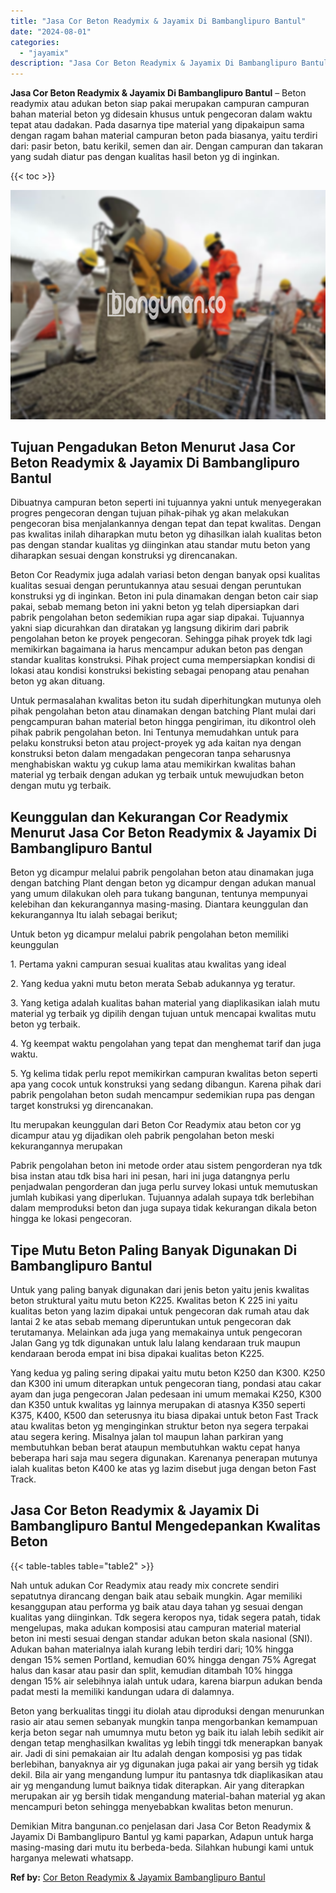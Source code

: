 ```yaml
---
title: "Jasa Cor Beton Readymix & Jayamix Di Bambanglipuro Bantul"
date: "2024-08-01"
categories: 
  - "jayamix"
description: "Jasa Cor Beton Readymix & Jayamix Di Bambanglipuro Bantul. Demikian Mitra bangunan.co penjelasan dari Jasa Cor Beton Readymix & Jayamix Di Bambanglipuro Bant..."
---
```


**Jasa Cor Beton Readymix & Jayamix Di Bambanglipuro Bantul** – Beton readymix atau adukan beton siap pakai merupakan campuran campuran bahan material beton yg didesain khusus untuk pengecoran dalam waktu tepat atau dadakan. Pada dasarnya tipe material yang dipakaipun sama dengan ragam bahan material campuran beton pada biasanya, yaitu terdiri dari: pasir beton, batu kerikil, semen dan air. Dengan campuran dan takaran yang sudah diatur pas dengan kualitas hasil beton yg di inginkan.

{{< toc >}}

![Jasa Cor Beton Readymix & Jayamix Di Bambanglipuro Bantul](/images/jasa-cor-readymix-30.png)

## Tujuan Pengadukan Beton Menurut Jasa Cor Beton Readymix & Jayamix Di Bambanglipuro Bantul

Dibuatnya campuran beton seperti ini tujuannya yakni untuk menyegerakan progres pengecoran dengan tujuan pihak-pihak yg akan melakukan pengecoran bisa menjalankannya dengan tepat dan tepat kwalitas. Dengan pas kwalitas inilah diharapkan mutu beton yg dihasilkan ialah kualitas beton pas dengan standar kualitas yg diinginkan atau standar mutu beton yang diharapkan sesuai dengan konstruksi yg direncanakan.

Beton Cor Readymix juga adalah variasi beton dengan banyak opsi kualitas kualitas sesuai dengan peruntukannya atau sesuai dengan peruntukan konstruksi yg di inginkan. Beton ini pula dinamakan dengan beton cair siap pakai, sebab memang beton ini yakni beton yg telah dipersiapkan dari pabrik pengolahan beton sedemikian rupa agar siap dipakai. Tujuannya yakni siap dicurahkan dan diratakan yg langsung dikirim dari pabrik pengolahan beton ke proyek pengecoran. Sehingga pihak proyek tdk lagi memikirkan bagaimana ia harus mencampur adukan beton pas dengan standar kualitas konstruksi. Pihak project cuma mempersiapkan kondisi di lokasi atau kondisi konstruksi bekisting sebagai penopang atau penahan beton yg akan dituang.

Untuk permasalahan kwalitas beton itu sudah diperhitungkan mutunya oleh pihak pengolahan beton atau dinamakan dengan batching Plant mulai dari pengcampuran bahan material beton hingga pengiriman, itu dikontrol oleh pihak pabrik pengolahan beton. Ini Tentunya memudahkan untuk para pelaku konstruksi beton atau project-proyek yg ada kaitan nya dengan konstruksi beton dalam mengadakan pengecoran tanpa seharusnya menghabiskan waktu yg cukup lama atau memikirkan kwalitas bahan material yg terbaik dengan adukan yg terbaik untuk mewujudkan beton dengan mutu yg terbaik.

## Keunggulan dan Kekurangan Cor Readymix Menurut Jasa Cor Beton Readymix & Jayamix Di Bambanglipuro Bantul

Beton yg dicampur melalui pabrik pengolahan beton atau dinamakan juga dengan batching Plant dengan beton yg dicampur dengan adukan manual yang umum dilakukan oleh para tukang bangunan, tentunya mempunyai kelebihan dan kekurangannya masing-masing. Diantara keunggulan dan kekurangannya Itu ialah sebagai berikut;

Untuk beton yg dicampur melalui pabrik pengolahan beton memiliki keunggulan

1\. Pertama yakni campuran sesuai kualitas atau kwalitas yang ideal

2\. Yang kedua yakni mutu beton merata Sebab adukannya yg teratur.

3\. Yang ketiga adalah kualitas bahan material yang diaplikasikan ialah mutu material yg terbaik yg dipilih dengan tujuan untuk mencapai kwalitas mutu beton yg terbaik.

4\. Yg keempat waktu pengolahan yang tepat dan menghemat tarif dan juga waktu.

5\. Yg kelima tidak perlu repot memikirkan campuran kwalitas beton seperti apa yang cocok untuk konstruksi yang sedang dibangun. Karena pihak dari pabrik pengolahan beton sudah mencampur sedemikian rupa pas dengan target konstruksi yg direncanakan.

Itu merupakan keunggulan dari Beton Cor Readymix atau beton cor yg dicampur atau yg dijadikan oleh pabrik pengolahan beton meski kekurangannya merupakan

Pabrik pengolahan beton ini metode order atau sistem pengorderan nya tdk bisa instan atau tdk bisa hari ini pesan, hari ini juga datangnya perlu penjadwalan pengorderan dan juga perlu survey lokasi untuk memutuskan jumlah kubikasi yang diperlukan. Tujuannya adalah supaya tdk berlebihan dalam memproduksi beton dan juga supaya tidak kekurangan dikala beton hingga ke lokasi pengecoran.

## Tipe Mutu Beton Paling Banyak Digunakan Di Bambanglipuro Bantul

Untuk yang paling banyak digunakan dari jenis beton yaitu jenis kwalitas beton struktural yaitu mutu beton K225. Kwalitas beton K 225 ini yaitu kualitas beton yang lazim dipakai untuk pengecoran dak rumah atau dak lantai 2 ke atas sebab memang diperuntukan untuk pengecoran dak terutamanya. Melainkan ada juga yang memakainya untuk pengecoran Jalan Gang yg tdk digunakan untuk lalu lalang kendaraan truk maupun kendaraan beroda empat ini bisa dipakai kualitas beton K225.

Yang kedua yg paling sering dipakai yaitu mutu beton K250 dan K300. K250 dan K300 ini umum diterapkan untuk pengecoran tiang, pondasi atau cakar ayam dan juga pengecoran Jalan pedesaan ini umum memakai K250, K300 dan K350 untuk kwalitas yg lainnya merupakan di atasnya K350 seperti K375, K400, K500 dan seterusnya itu biasa dipakai untuk beton Fast Track atau kwalitas beton yg menginginkan struktur beton nya segera terpakai atau segera kering. Misalnya jalan tol maupun lahan parkiran yang membutuhkan beban berat ataupun membutuhkan waktu cepat hanya beberapa hari saja mau segera digunakan. Karenanya penerapan mutunya ialah kualitas beton K400 ke atas yg lazim disebut juga dengan beton Fast Track.

## Jasa Cor Beton Readymix & Jayamix Di Bambanglipuro Bantul Mengedepankan Kwalitas Beton

{{< table-tables table="table2" >}}

Nah untuk adukan Cor Readymix atau ready mix concrete sendiri sepatutnya dirancang dengan baik atau sebaik mungkin. Agar memiliki kesanggupan atau performa yg baik atau daya tahan yg sesuai dengan kualitas yang diinginkan. Tdk segera keropos nya, tidak segera patah, tidak mengelupas, maka adukan komposisi atau campuran material material beton ini mesti sesuai dengan standar adukan beton skala nasional (SNI). Adukan bahan materialnya ialah kurang lebih terdiri dari; 10% hingga dengan 15% semen Portland, kemudian 60% hingga dengan 75% Agregat halus dan kasar atau pasir dan split, kemudian ditambah 10% hingga dengan 15% air selebihnya ialah untuk udara, karena biarpun adukan benda padat mesti Ia memiliki kandungan udara di dalamnya.

Beton yang berkualitas tinggi itu diolah atau diproduksi dengan menurunkan rasio air atau semen sebanyak mungkin tanpa mengorbankan kemampuan kerja beton segar nah umumnya mutu beton yg baik itu ialah lebih sedikit air dengan tetap menghasilkan kwalitas yg lebih tinggi tdk menerapkan banyak air. Jadi di sini pemakaian air Itu adalah dengan komposisi yg pas tidak berlebihan, banyaknya air yg digunakan juga pakai air yang bersih yg tidak dekil. Bila air yang mengandung lumpur itu pantasnya tdk diaplikasikan atau air yg mengandung lumut baiknya tidak diterapkan. Air yang diterapkan merupakan air yg bersih tidak mengandung material-bahan material yg akan mencampuri beton sehingga menyebabkan kwalitas beton menurun.

Demikian Mitra bangunan.co penjelasan dari Jasa Cor Beton Readymix & Jayamix Di Bambanglipuro Bantul yg kami paparkan, Adapun untuk harga masing-masing dari mutu itu berbeda-beda. Silahkan hubungi kami untuk harganya melewati whatsapp.

**Ref by:** [Cor Beton Readymix & Jayamix Bambanglipuro Bantul](https://id.wikipedia.org/wiki/Cor)
